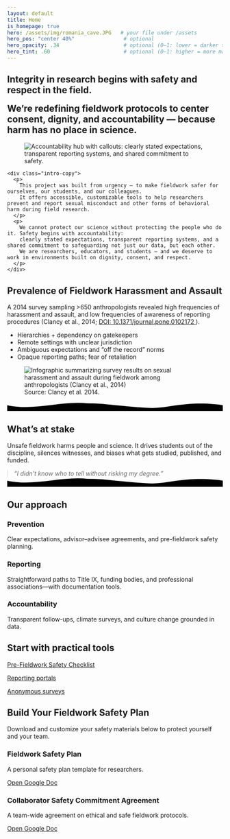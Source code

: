 ```yaml
---
layout: default
title: Home
is_homepage: true
hero: /assets/img/romania_cave.JPG   # your file under /assets
hero_pos: "center 40%"                # optional
hero_opacity: .34                     # optional (0–1: lower = darker tint / more visible photo)
hero_tint: .60                        # optional (0–1: higher = more maroon overlay)
---
```


<section class="section intro">
  <div class="intro-title">
    <h1 style="color:var(--logo-orange);"><strong>Integrity in research begins with safety and respect in the field.</strong></h1>
    <h2 style="margin-top: 0.5em; font-weight: normal;">
      <strong>We’re redefining fieldwork protocols to center consent, dignity, and accountability — because harm has no place in science.</strong>
    </h2>
  </div>

  <div class="intro-row">
    <figure class="intro-graphic">
      <img
        src="{{ '/assets/img/accountability.png' | relative_url }}"
        alt="Accountability hub with callouts: clearly stated expectations, transparent reporting systems, and shared commitment to safety."
        loading="lazy" decoding="async" fetchpriority="low">
    </figure>

    <div class="intro-copy">
      <p>
        This project was built from urgency — to make fieldwork safer for ourselves, our students, and our colleagues.
        It offers accessible, customizable tools to help researchers prevent and report sexual misconduct and other forms of behavioral harm during field research.
      </p>
      <p>
        We cannot protect our science without protecting the people who do it. Safety begins with accountability:
        clearly stated expectations, transparent reporting systems, and a shared commitment to safeguarding not just our data, but each other.
        We are researchers, educators, and students — and we deserve to work in environments built on dignity, consent, and respect.
      </p>
    </div>
  </div>
</section>


<!-- Prevalence (content only, no band bg) -->
<section id="prevalence" class="section two-col docs-container prevalence">
  <div>
    <h2>Prevalence of Fieldwork Harassment and Assault</h2>
    <p class="wrap-long">
      A 2014 survey sampling &gt;650 anthropologists revealed high frequencies of harassment and assault,
      and low frequencies of awareness of reporting procedures (Clancy et&nbsp;al., 2014;
      <a href="https://doi.org/10.1371/journal.pone.0102172" target="_blank" rel="noopener noreferrer">
        DOI: 10.1371/journal.pone.0102172
      </a>).
    </p>
    <ul>
      <li>Hierarchies + dependency on gatekeepers</li>
      <li>Remote settings with unclear jurisdiction</li>
      <li>Ambiguous expectations and “off the record” norms</li>
      <li>Opaque reporting paths; fear of retaliation</li>
    </ul>
  </div>

  <aside class="side">
    <figure class="infographic">
      <img
        src="{{ '/assets/img/project-2025-08-06_01-08_AM.png' | relative_url }}"
        alt="Infographic summarizing survey results on sexual harassment and assault during fieldwork among anthropologists (Clancy et al., 2014)"
        loading="lazy" decoding="async" fetchpriority="low">
      <figcaption>Source: Clancy et&nbsp;al. 2014.</figcaption>
    </figure>
  </aside>
</section>

<!-- wave: top of the next section -->
<div class="seam full-bleed" aria-hidden="true">
  <svg viewBox="0 0 1440 64" preserveAspectRatio="none" xmlns="http://www.w3.org/2000/svg">
    <path class="back"  d="M0,30 C200,68 420,-6 640,16 C860,38 1060,58 1240,34 C1340,20 1390,24 1440,28 L1440,64 L0,64 Z"/>
    <path class="front" d="M0,24 C180,64 360,-8 540,12 C720,32 900,60 1080,32 C1260,4 1350,12 1440,24 L1440,64 L0,64 Z"/>
  </svg>
</div>

<!-- What's at stake (same bg; the wave above signals the change) -->
<section class="section">
  <h2>What’s at stake</h2>
  <p>Unsafe fieldwork harms people and science. It drives students out of the discipline, silences witnesses, and biases what gets studied, published, and funded.</p>
  <blockquote style="margin:0; font-style:italic; opacity:.95">
    “I didn’t know who to tell without risking my degree.”
  </blockquote>
</section>

<!-- wave: bottom of this section (flipped) -->
<div class="seam seam--flip full-bleed" aria-hidden="true">
  <svg viewBox="0 0 1440 64" preserveAspectRatio="none" xmlns="http://www.w3.org/2000/svg">
    <path class="back"  d="M0,30 C200,68 420,-6 640,16 C860,38 1060,58 1240,34 C1340,20 1390,24 1440,28 L1440,64 L0,64 Z"/>
    <path class="front" d="M0,24 C180,64 360,-8 540,12 C720,32 900,60 1080,32 C1260,4 1350,12 1440,24 L1440,64 L0,64 Z"/>
  </svg>
</div>

<!-- Our approach, etc… (repeat pattern) -->
<section class="section">
  <!-- cards / content -->
</section>

<!-- 4. Our approach (solutions in cards) -->
<section class="band band--sage">
  <div class="section" style="gap:22px;">
    <h2 style="margin-bottom:.2em;">Our approach</h2>
    <div class="section" style="padding:0; grid-template-columns:repeat(auto-fit,minmax(240px,1fr)); gap:16px;">
      <div class="card">
        <h3>Prevention</h3>
        <p>Clear expectations, advisor–advisee agreements, and pre-fieldwork safety planning.</p>
      </div>
      <div class="card">
        <h3>Reporting</h3>
        <p>Straightforward paths to Title IX, funding bodies, and professional associations—with documentation tools.</p>
      </div>
      <div class="card">
        <h3>Accountability</h3>
        <p>Transparent follow-ups, climate surveys, and culture change grounded in data.</p>
      </div>
    </div>
  </div>
</section>

<!-- 5. CTA back to tools -->
<section class="section">
  <h2>Start with practical tools</h2>
  <p><a class="bubble" href="{{ '/preparing/' | relative_url }}">Pre-Fieldwork Safety Checklist</a></p>
  <p><a class="bubble" href="{{ '/reporting/'  | relative_url }}">Reporting portals</a></p>
  <p><a class="bubble" href="{{ '/surveys/'    | relative_url }}">Anonymous surveys</a></p>
</section>

<section class="main-section">
  <div class="docs-container safety-plan">
    <h2>Build Your Fieldwork Safety Plan</h2>
    <p>Download and customize your safety materials below to protect yourself and your team.</p>
    <div class="doc-links">
      <div class="doc-card">
        <h3>Fieldwork Safety Plan</h3>
        <p>A personal safety plan template for researchers.</p>
        <a href="https://docs.google.com/document/d/1OkEMW4VhpsccA_VZTTEvgBBq5vs0mCOEDg9Xk6f34Ss/edit?usp=sharing"
           target="_blank" rel="noopener noreferrer">Open Google Doc</a>
      </div>
      <div class="doc-card">
        <h3>Collaborator Safety Commitment Agreement</h3>
        <p>A team-wide agreement on ethical and safe fieldwork protocols.</p>
        <a href="https://docs.google.com/document/d/18SmymYAFKUz_drbDhcsx8NWaiNG6-SQflWPj0OaZ76c/edit?usp=sharing"
           target="_blank" rel="noopener noreferrer">Open Google Doc</a>
      </div>
    </div>
  </div>
</section>
